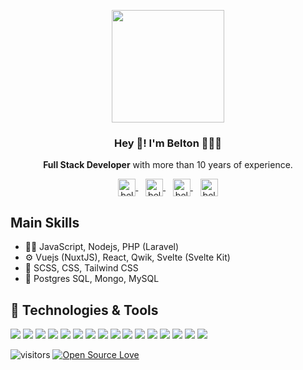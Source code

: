 <p align="center" width="300">
  <img align="center" width="180" src="https://beltonsoft.com/assets/img/logo.svg" />
  <h3 align="center">Hey 👋! I'm Belton 👨🏻‍💻</h3>
</p>

<p align="center">
  <strong>Full Stack Developer</strong> with more than 10 years of experience.
</p>

<p align="center">
  <a href="https://www.twitter.com/beltonsoft">
    <img align="center" src="https://beltonsoft.com/assets/img/icons/twitter-40.png" alt="beltonsoft" height="28px" width="28px" />
  </a>
  &nbsp;&nbsp;
  <a href="https://www.facebook.com/beltonsoft">
    <img align="center" src="https://beltonsoft.com/assets/img/icons/facebook-40.png" alt="beltonsoft" height="28px" width="28px" />
  </a>
  &nbsp;&nbsp;
  <a href="https://www.instagram.com/beltonsoft">
    <img align="center" src="https://beltonsoft.com/assets/img/icons/instagram-40.png" alt="beltonsoft" height="28px" width="28px" />
  </a>
  &nbsp;&nbsp;
  <a href="https://www.twitch.tv/beltonsoft">
    <img align="center" src="https://beltonsoft.com/assets/img/icons/twitch-40.png" alt="beltonsoft" height="28px" width="28px" />
  </a>
</p>



## Main Skills
- 👨‍💻 JavaScript, Nodejs, PHP (Laravel)
- ⚙️ Vuejs (NuxtJS), React, Qwik, Svelte (Svelte Kit)
- 🎨 SCSS, CSS, Tailwind CSS
- 💽 Postgres SQL, Mongo, MySQL

## 🔧 Technologies & Tools

![](https://img.shields.io/badge/OS-M1-informational?style=flat&logo=apple&logoColor=white&color=6aa6f8)
![](https://img.shields.io/badge/OS-Ubuntu-informational?style=flat&logo=ubuntu&logoColor=white&color=6aa6f8)
![](https://img.shields.io/badge/Editor-VS_Code-informational?style=flat&logo=visual-studio-code&logoColor=white&color=6aa6f8)
![](https://img.shields.io/badge/Code-JavaScript-informational?style=flat&logo=javascript&logoColor=white&color=6aa6f8)
![](https://img.shields.io/badge/Code-Vuejs-informational?style=flat&logo=vue.js&logoColor=white&color=6aa6f8)
![](https://img.shields.io/badge/Code-NuxtJS-informational?style=flat&logo=nuxt.js&logoColor=white&color=6aa6f8)
![](https://img.shields.io/badge/Code-Svelte-informational?style=flat&logo=svelte&logoColor=white&color=6aa6f8)
![](https://img.shields.io/badge/Code-Qwik-informational?style=flat&logo=qwik&logoColor=white&color=6aa6f8)
![](https://img.shields.io/badge/Code-Nodejs-informational?style=flat&logo=node.js&logoColor=white&color=6aa6f8)
![](https://img.shields.io/badge/Code-PHP-informational?style=flat&logo=php&logoColor=white&color=6aa6f8)
![](https://img.shields.io/badge/Code-Laravel-informational?style=flat&logo=laravel&logoColor=white&color=6aa6f8)
![](https://img.shields.io/badge/Code-Python-informational?style=flat&logo=python&logoColor=white&color=6aa6f8)
![](https://img.shields.io/badge/Shell-Bash-informational?style=flat&logo=gnu-bash&logoColor=white&color=6aa6f8)
![](https://img.shields.io/badge/DB-PostgreSQL-informational?style=flat&logo=postgresql&logoColor=white&color=6aa6f8)
![](https://img.shields.io/badge/DB-MongoDB-informational?style=flat&logo=mongodb&logoColor=white&color=6aa6f8)
![](https://img.shields.io/badge/Tools-Docker-informational?style=flat&logo=docker&logoColor=white&color=6aa6f8)

![visitors](https://visitor-badge.laobi.icu/badge?page_id=beltonsoft)
[![Open Source Love](https://badges.frapsoft.com/os/v1/open-source.svg?v=102)](https://github.com/ellerbrock/open-source-badge/)
